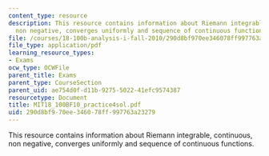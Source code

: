 ```yaml
---
content_type: resource
description: This resource contains information about Riemann integrable, continuous,
  non negative, converges uniformly and sequence of continuous functions.
file: /courses/18-100b-analysis-i-fall-2010/290d8bf970ee346078ff997763a23279_MIT18_100BF10_practice4sol.pdf
file_type: application/pdf
learning_resource_types:
- Exams
ocw_type: OCWFile
parent_title: Exams
parent_type: CourseSection
parent_uid: ae754d0f-d11b-9275-5022-41efc9574387
resourcetype: Document
title: MIT18_100BF10_practice4sol.pdf
uid: 290d8bf9-70ee-3460-78ff-997763a23279
---
```

This resource contains information about Riemann integrable, continuous, non negative, converges uniformly and sequence of continuous functions.

